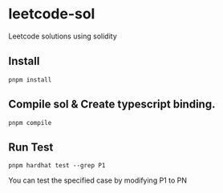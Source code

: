 # leetcode-sol

Leetcode solutions using solidity

## Install

```
pnpm install
```

## Compile sol & Create typescript binding.

```
pnpm compile
```

## Run Test

```
pnpm hardhat test --grep P1
```

You can test the specified case by modifying P1 to PN
